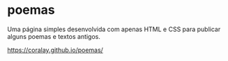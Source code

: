 # poemas

Uma página simples desenvolvida com apenas HTML e CSS para publicar alguns poemas e textos antigos.

https://coralay.github.io/poemas/
